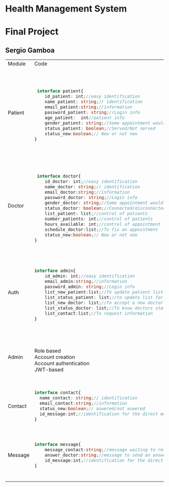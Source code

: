 # Health Management System
# Final Project
## Sergio Gamboa

<table>
<tr>
    <td> Module </td> <td> Code </td><td> Description</td>
</tr>
<tr>
<td> Patient </td>
<td>


```ts

 interface patient{
    id_patient: int;//easy identification
    name_patient: string;// identification
    email_patient:string;//information
    password_patient: string;//Login info
    age_patient:  int//patient info
    gender_patient: string;//Some appointment would be necesary to know the gender
    status_patient: boolean;//Served/Not served
    status_new:boolean;// New or not new
}
```


</td>
    <td> This module is necessary beacause it will be the main user of the app, we need a way to identication, that provide us the main information about the user and a way to login into the system. </td>
</tr>

    
<tr>
<td> Doctor </td>
<td>


```ts

 interface doctor{
    id_doctor: int;//easy identification 
    name_doctor: string;// identification
    email_doctor:string;//information
    password_doctor: string;//Login info
    gender_doctor: string;//Some appointment would be necesary to know the gender
    status_doctor: boolean;//Connected/disconnected 
    list_patient: list;//control of patients
    number_patients: int;//control of patients 
    hours_available: int;//control of appointment 
    schedule_doctor:list;//To fix an appointment
    status_new:boolean;// New or not new  
}
```


</td>
    <td> This module is important beacause the doctor will be able to give tha available hours and days, they will be able to see the active patients and a to put their status to answer a possible quickly contact. </td>
</tr>

    
<tr>
<td> Auth </td>
<td>


```ts

interface admin{
    id_admin: int;//easy identification 
    email_admin:string;//information
    password_admin: string;//Login info
    list_new_patient:list;//To update patient list for doctors
    list_status_patient: list;//to update list for doctors
    list_new_doctor: list;//To accept a new doctor
    list_status_doctor: list;//To know doctors status
    list_contact:list;//To request information
}
```


</td>
    <td> This module is necessary for the control of the updated list of patients and doctor, the admin will be able to see the status of both and match the doctors and patients. </td>
</tr>
    
<tr>
<td> Admin </td>
<td>


<br> Role based <br>Account creation <br> Account authentication<br> JWT-based 


</td>
    <td> This module is necessary for upload new users of the appa and provide authentyfication in the platform </td>
</tr>
    
 <tr>
<td> Contact </td>
<td>

    
```ts    
interface contact{
  name_contact: string;// identification
  email_contact:string;//information
  status_new:boolean;// aswered/not aswered
  id_message:int;//identification for the direct message
}
```


</td>
    <td> Optional: It will helps to exchange direct message between user contacts and doctor/admin </td>
</tr>
<td> Message </td>
<td>

    
```ts    
interface message{
    message_contact:string;//message waiting to receive an answer
    answer_doctor:string;//message to send an answer
    id_message:int;//identification for the direct message
}
```


</td>
    <td> This module is necesary to contain the text of the message and match aswer and question for users. </td>
</tr>
</table>


